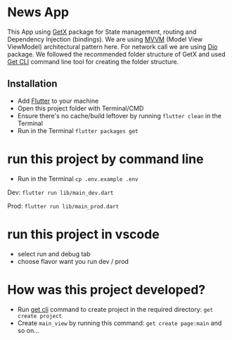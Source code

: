 # News App

This App using [GetX](https://pub.dev/packages/get) package for State management, routing and Dependency Injection (bindings). We are using [MVVM](https://en.wikipedia.org/wiki/Model%E2%80%93view%E2%80%93viewmodel) (Model View ViewModel) architectural pattern here. For network call we are using [Dio](https://pub.dev/packages/dio) package. We followed the recommended folder structure of GetX and used [Get CLI](https://pub.dev/packages/get_cli) command line tool for creating the folder structure.



## Installation
- Add [Flutter](https://flutter.dev/docs/get-started/install 'Flutter') to your machine
- Open this project folder with Terminal/CMD
- Ensure there's no cache/build leftover by running `flutter clean` in the Terminal
- Run in the Terminal `flutter packages get`


# run this project by command line
- Run in the Terminal `cp .env.example .env`

Dev: `flutter run lib/main_dev.dart`

Prod: `flutter run lib/main_prod.dart`


# run this project in vscode
- select  run and debug tab
- choose flavor want you run dev / prod



# How was this project developed?
- Run [get cli](https://pub.dev/packages/get_cli) command to create project in the required directory: `get create project`
- Create `main_view` by running this command: `get create page:main` and so on...